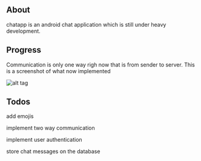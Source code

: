 About
-------------
chatapp is an android chat application which is still under heavy development.

Progress
---------
Communication is only one way righ now that is from sender to server.
This is a screenshot of what now implemented

![alt tag](https://github.com/lawrence615/chatapp/master/chatapp_1.png)

Todos
-----
add emojis

implement two way communication

implement user authentication

store chat messages on the database
